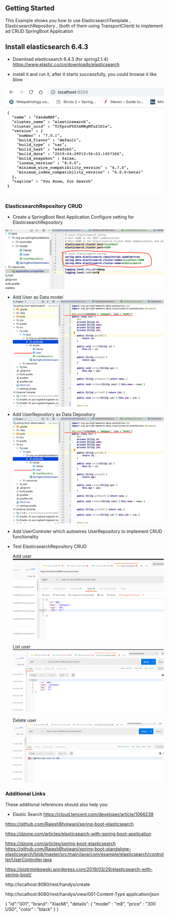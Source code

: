 ## Getting Started

This Example shows you how to use
ElasticsearchTemplate ,  ElasticsearchRepository , (both of them using TransportClient) to implement ad CRUD SpringBoot Application


## Install elasticsearch 6.4.3 


* Download elasticsearch  6.4.3 (for spring2.1.4)
https://www.elastic.co/cn/downloads/elasticsearch

- install it and run it, after it starts successfully, you could browse it like blow

![screenshot1](doc/screenshot1.png)

###  ElasticsearchRepository CRUD 
- Create a SpringBoot Rest Application
Configure setting for ElasticsearchRepository 
 
![screenshot2](doc/screenshot2.png)

- Add User as Data model 
![screenshot3](doc/screenshot3.png)

- Add UserRepository as Data Depository
![screenshot4](doc/screenshot3.png)

- Add UserControler which autowires UserRepository to
implement CRUD functionality 

- Test ElasticsearchRepository CRUD 

  Add user
![screenshot5](doc/screenshot5.png)

  List user
![screenshot6](doc/screenshot6.png)

  Delete user
![screenshot7](doc/screenshot7.png)




### Additional Links
These additional references should also help you:

- Elastic Search 
https://cloud.tencent.com/developer/article/1066239 

https://github.com/RajeshBhojwani/spring-boot-elasticsearch

https://dzone.com/articles/elasticsearch-with-spring-boot-application

https://dzone.com/articles/spring-boot-elasticsearch
https://github.com/RajeshBhojwani/spring-boot-standalone-elasticsearch/blob/master/src/main/java/com/example/elasticsearch/controller/UserController.java

https://piotrminkowski.wordpress.com/2019/03/29/elasticsearch-with-spring-boot/

http://localhost:8080/rest/handys/create

http://localhost:8080/rest/handys/view/001
Content-Type 
application/json

{
  "id":"001",
  "brand": "XiaoMi",
   "details": {
   "model" : "m8",
   "price" : "300 USD",
   "color" : "black"
   }
}